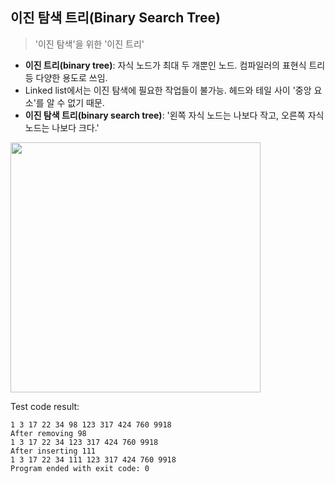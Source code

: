 ## 이진 탐색 트리(Binary Search Tree)
> '이진 탐색'을 위한 '이진 트리'

* **이진 트리(binary tree)**: 자식 노드가 최대 두 개뿐인 노드. 컴파일러의 표현식 트리 등 다양한 용도로 쓰임.
* Linked list에서는 이진 탐색에 필요한 작업들이 불가능. 헤드와 테일 사이 '중앙 요소'를 알 수 없기 때문. 
* **이진 탐색 트리(binary search tree)**: '왼쪽 자식 노드는 나보다 작고, 오른쪽 자식 노드는 나보다 크다.'

<img src="https://user-images.githubusercontent.com/22133824/145681556-20c27702-72f9-41fe-a1cb-3880903b9d87.png" width=400px />

Test code result:
```
1 3 17 22 34 98 123 317 424 760 9918 
After removing 98
1 3 17 22 34 123 317 424 760 9918 
After inserting 111
1 3 17 22 34 111 123 317 424 760 9918 
Program ended with exit code: 0
```
